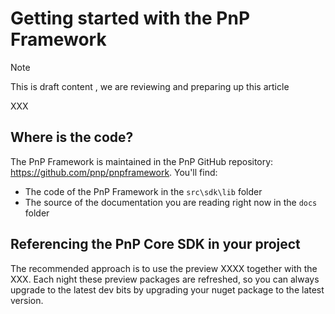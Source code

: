 # Getting started with the PnP Framework

> [!Note]
> This is draft content , we are reviewing and preparing up this article

XXX

## Where is the code?

The PnP Framework is maintained in the PnP GitHub repository: https://github.com/pnp/pnpframework. You'll find:

- The code of the PnP Framework in the `src\sdk\lib` folder
- The source of the documentation you are reading right now in the `docs` folder

## Referencing the PnP Core SDK in your project

The recommended approach is to use the preview XXXX together with the XXX. 
Each night these preview packages are refreshed, so you can always upgrade to the latest dev bits by upgrading your nuget package to the latest version.


